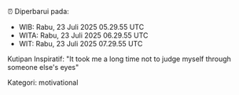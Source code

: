 ⏰ Diperbarui pada:
- WIB: Rabu, 23 Juli 2025 05.29.55 UTC
- WITA: Rabu, 23 Juli 2025 06.29.55 UTC
- WIT: Rabu, 23 Juli 2025 07.29.55 UTC

Kutipan Inspiratif:
"It took me a long time not to judge myself through someone else's eyes"


Kategori: motivational

